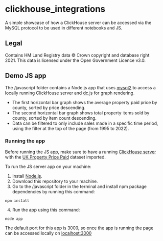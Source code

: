 # clickhouse_integrations

A simple showcase of how a ClickHouse server can be accessed via the MySQL protocol to be used in different notebooks and JS.

## Legal

Contains HM Land Registry data © Crown copyright and database right 2021. This data is licensed under the Open Government Licence v3.0.

## Demo JS app

The /javascript folder contains a Node.js app that uses [mysql2](https://www.npmjs.com/package/mysql2) to access a locally running ClickHouse server and [dc.js](https://dc-js.github.io/dc.js/) for graph rendering.

- The first horizontal bar graph shows the average property paid price by county, sorted by price descending.
- The second horizontal bar graph shows total property items sold by county, sorted by item count descending.
- Data can be filtered to only include sales made in a specific time period, using the filter at the top of the page (from 1995 to 2022).

### Running the app

Before running the JS app, make sure to have a running [ClickHouse server](https://clickhouse.com/docs/en/quick-start) with the [UK Property Price Paid](https://clickhouse.com/docs/en/getting-started/example-datasets/uk-price-paid/) dataset imported.

To run the JS server app on your machine:

1. Install [Node.js](https://nodejs.org/en/).
2. Download this repository to your machine.
3. Go to the /javascript folder in the terminal and install npm package dependencies by running this command:
```
npm install
```
4. Run the app using this command:
```
node app
```
The default port for this app is 3000, so once the app is running the page can be accessed locally on [localhost:3000](http://localhost:3000/)
